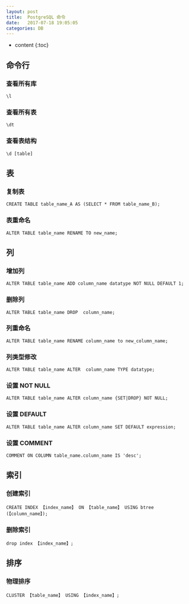 ```yaml
---
layout: post
title:  PostgreSQL 命令
date:   2017-07-18 19:05:05
categories: DB
---
```


* content
{:toc}

## 命令行

### 查看所有库

	\l

### 查看所有表

	\dt
	
### 查看表结构

	\d [table]

## 表

### 复制表

	CREATE TABLE table_name_A AS (SELECT * FROM table_name_B);

### 表重命名  

	ALTER TABLE table_name RENAME TO new_name;
	
## 列

### 增加列 

	ALTER TABLE table_name ADD column_name datatype NOT NULL DEFAULT 1;
	
### 删除列  

	ALTER TABLE table_name DROP  column_name; 
	
### 列重命名
  
	ALTER TABLE table_name RENAME column_name to new_column_name;
	
### 列类型修改  

	ALTER TABLE table_name ALTER  column_name TYPE datatype;
	
### 设置 NOT NULL
  
	ALTER TABLE table_name ALTER column_name {SET|DROP} NOT NULL; 

### 设置 DEFAULT

	ALTER TABLE table_name ALTER column_name SET DEFAULT expression;
	
### 设置 COMMENT

	COMMENT ON COLUMN table_name.column_name IS 'desc';
	
## 索引

### 创建索引

	CREATE INDEX 【index_name】 ON 【table_name】 USING btree (【column_name】);

### 删除索引

	drop index 【index_name】;
	
## 排序

### 物理排序

	CLUSTER 【table_name】 USING 【index_name】;
	


